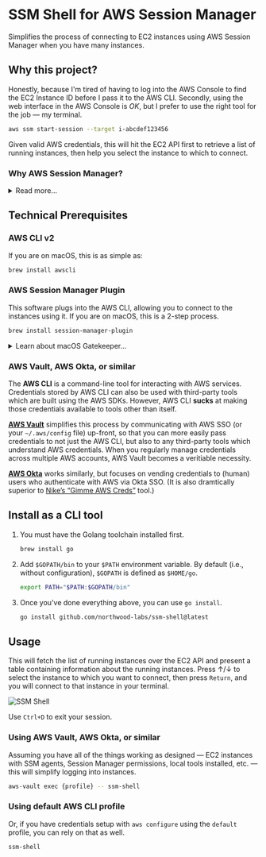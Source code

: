 # SSM Shell for AWS Session Manager

Simplifies the process of connecting to EC2 instances using AWS Session Manager when you have many instances.

## Why this project?

Honestly, because I'm tired of having to log into the AWS Console to find the EC2 Instance ID before I pass it to the AWS CLI. Secondly, using the web interface in the AWS Console is _OK_, but I prefer to use the right tool for the job — my terminal.

```bash
aws ssm start-session --target i-abcdef123456
```

Given valid AWS credentials, this will hit the EC2 API first to retrieve a list of running instances, then help you select the instance to which to connect.

### Why AWS Session Manager?

<details>
<summary>Read more…</summary><br>

SSH is old-school, error-prone, and easy to get wrong.

With the ever-shifting cybersecurity landscape, older ciphers and protocols being cracked over time, and the likelihood of losing SSH keys (or someone stealing them), there are newer, better ways of connecting to EC2 instances in the cloud. AWS Session Manager uses the _AWS Systems Manager_ (SSM) agent to allow you to connect to EC2 instances using the AWS CLI instead of SSH. I'm not going to dive into that here, but here are some links if you don't know what this is:

* [Setting up Session Manager](https://docs.aws.amazon.com/systems-manager/latest/userguide/session-manager-getting-started.html)
* [Complete Session Manager prerequisites](https://docs.aws.amazon.com/systems-manager/latest/userguide/session-manager-prerequisites.html)
* [Setting up AWS Systems Manager](https://docs.aws.amazon.com/systems-manager/latest/userguide/systems-manager-prereqs.html)

If you work for a corporation with lots and lots of AWS accounts, your IT/DevOps/Cloud people are probably taking a look at this if they haven't started using it already.

</details>

## Technical Prerequisites

### AWS CLI v2

If you are on macOS, this is as simple as:

```bash
brew install awscli
```

### AWS Session Manager Plugin

This software plugs into the AWS CLI, allowing you to connect to the instances using it. If you are on macOS, this is a 2-step process.

```bash
brew install session-manager-plugin
```

<details>
<summary>Learn about macOS Gatekeeper…</summary><br>

Next, you need to understand that macOS has an agent called [Gatekeeper](https://support.apple.com/en-us/HT202491) which prevents malware by requiring applications to be [notarized](https://developer.apple.com/news/?id=10032019a). The version of the package vended by Homebrew is not notarized. The version downloaded directly from AWS’s website **is**.

(Why hasn't AWS taken distribution in standard OS package managers into their own hands?)

If you prefer to use Homebrew instead of downloading from the AWS website (like me), you will need to adjust the quarantine settings on the plugin.

```bash
sudo xattr -r -d com.apple.quarantine /usr/local/bin/session-manager-plugin
```

</details>

### AWS Vault, AWS Okta, or similar

The **AWS CLI** is a command-line tool for interacting with AWS services. Credentials stored by AWS CLI can also be used with third-party tools which are built using the AWS SDKs. However, AWS CLI **sucks** at making those credentials available to tools other than itself.

[**AWS Vault**](https://github.com/99designs/aws-vault) simplifies this process by communicating with AWS SSO (or your `~/.aws/config` file) up-front, so that you can more easily pass credentials to not just the AWS CLI, but also to any third-party tools which understand AWS credentials. When you regularly manage credentials across multiple AWS accounts, AWS Vault becomes a veritiable necessity.

[**AWS Okta**](https://github.com/fiveai/aws-okta) works similarly, but focuses on vending credentials to (human) users who authenticate with AWS via Okta SSO. (It is also dramtically superior to [Nike’s “Gimme AWS Creds”](https://github.com/Nike-Inc/gimme-aws-creds) tool.)

## Install as a CLI tool

1. You must have the Golang toolchain installed first.

    ```bash
    brew install go
    ```

1. Add `$GOPATH/bin` to your `$PATH` environment variable. By default (i.e., without configuration), `$GOPATH` is defined as `$HOME/go`.

    ```bash
    export PATH="$PATH:$GOPATH/bin"
    ```

1. Once you've done everything above, you can use `go install`.

    ```bash
    go install github.com/northwood-labs/ssm-shell@latest
    ```

## Usage

This will fetch the list of running instances over the EC2 API and present a table containing information about the running instances. Press ↑/↓ to select the instance to which you want to connect, then press `Return`, and you will connect to that instance in your terminal.

<div><img src="ssm-shell@2x.png" alt="SSM Shell"></div>

Use `Ctrl+D` to exit your session.

### Using AWS Vault, AWS Okta, or similar

Assuming you have all of the things working as designed — EC2 instances with SSM agents, Session Manager permissions, local tools installed, etc. — this will simplify logging into instances.

```bash
aws-vault exec {profile} -- ssm-shell
```

### Using default AWS CLI profile

Or, if you have credentials setup with `aws configure` using the `default` profile, you can rely on that as well.

```bash
ssm-shell
```
